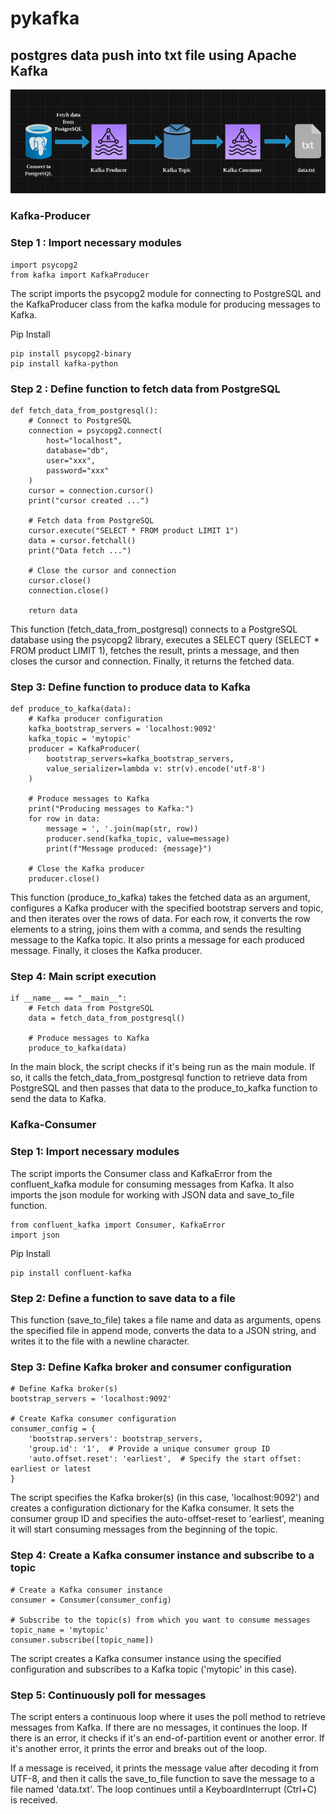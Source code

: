 # pykafka
## postgres data push into txt file using Apache Kafka 
![DB TO TXT](https://github.com/amogh9594/pykafka/blob/main/kafka-2.png)

### Kafka-Producer

### Step 1 : Import necessary modules
```
import psycopg2
from kafka import KafkaProducer
```
The script imports the psycopg2 module for connecting to PostgreSQL and the KafkaProducer class from the kafka module for producing messages to Kafka.

Pip Install
```
pip install psycopg2-binary
pip install kafka-python
```
### Step 2 : Define function to fetch data from PostgreSQL
```
def fetch_data_from_postgresql():
    # Connect to PostgreSQL
    connection = psycopg2.connect(
        host="localhost",
        database="db",
        user="xxx",
        password="xxx"
    )
    cursor = connection.cursor()
    print("cursor created ...")

    # Fetch data from PostgreSQL
    cursor.execute("SELECT * FROM product LIMIT 1")
    data = cursor.fetchall()
    print("Data fetch ...")

    # Close the cursor and connection
    cursor.close()
    connection.close()

    return data
```

This function (fetch_data_from_postgresql) connects to a PostgreSQL database using the psycopg2 library, executes a SELECT query (SELECT * FROM product LIMIT 1), fetches the result, prints a message, and then closes the cursor and connection. Finally, it returns the fetched data.

### Step 3: Define function to produce data to Kafka
```
def produce_to_kafka(data):
    # Kafka producer configuration
    kafka_bootstrap_servers = 'localhost:9092'
    kafka_topic = 'mytopic'
    producer = KafkaProducer(
        bootstrap_servers=kafka_bootstrap_servers,
        value_serializer=lambda v: str(v).encode('utf-8')
    )

    # Produce messages to Kafka
    print("Producing messages to Kafka:")
    for row in data:
        message = ', '.join(map(str, row))
        producer.send(kafka_topic, value=message)
        print(f"Message produced: {message}")

    # Close the Kafka producer
    producer.close()
```
This function (produce_to_kafka) takes the fetched data as an argument, configures a Kafka producer with the specified bootstrap servers and topic, and then iterates over the rows of data. For each row, it converts the row elements to a string, joins them with a comma, and sends the resulting message to the Kafka topic. It also prints a message for each produced message. Finally, it closes the Kafka producer.

### Step 4: Main script execution
```
if __name__ == "__main__":
    # Fetch data from PostgreSQL
    data = fetch_data_from_postgresql()

    # Produce messages to Kafka
    produce_to_kafka(data)

```
In the main block, the script checks if it's being run as the main module. If so, it calls the fetch_data_from_postgresql function to retrieve data from PostgreSQL and then passes that data to the produce_to_kafka function to send the data to Kafka.

### Kafka-Consumer

### Step 1:  Import necessary modules 
The script imports the Consumer class and KafkaError from the confluent_kafka module for consuming messages from Kafka. It also imports the json module for working with JSON data and save_to_file function.
```
from confluent_kafka import Consumer, KafkaError
import json
```
Pip Install
```
pip install confluent-kafka
```
### Step 2:  Define a function to save data to a file
This function (save_to_file) takes a file name and data as arguments, opens the specified file in append mode, converts the data to a JSON string, and writes it to the file with a newline character.

### Step 3: Define Kafka broker and consumer configuration
```
# Define Kafka broker(s)
bootstrap_servers = 'localhost:9092'

# Create Kafka consumer configuration
consumer_config = {
    'bootstrap.servers': bootstrap_servers,
    'group.id': '1',  # Provide a unique consumer group ID
    'auto.offset.reset': 'earliest',  # Specify the start offset: earliest or latest
}
```
The script specifies the Kafka broker(s) (in this case, 'localhost:9092') and creates a configuration dictionary for the Kafka consumer. It sets the consumer group ID and specifies the auto-offset-reset to 'earliest', meaning it will start consuming messages from the beginning of the topic.

### Step 4: Create a Kafka consumer instance and subscribe to a topic
```
# Create a Kafka consumer instance
consumer = Consumer(consumer_config)

# Subscribe to the topic(s) from which you want to consume messages
topic_name = 'mytopic'
consumer.subscribe([topic_name])
```
The script creates a Kafka consumer instance using the specified configuration and subscribes to a Kafka topic ('mytopic' in this case).

### Step 5: Continuously poll for messages
The script enters a continuous loop where it uses the poll method to retrieve messages from Kafka. If there are no messages, it continues the loop. If there is an error, it checks if it's an end-of-partition event or another error. If it's another error, it prints the error and breaks out of the loop.

If a message is received, it prints the message value after decoding it from UTF-8, and then it calls the save_to_file function to save the message to a file named 'data.txt'. The loop continues until a KeyboardInterrupt (Ctrl+C) is received.
